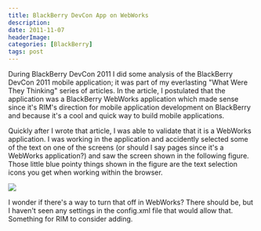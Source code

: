 ```yaml
---
title: BlackBerry DevCon App on WebWorks
description: 
date: 2011-11-07
headerImage: 
categories: [BlackBerry]
tags: post
---
```


During BlackBerry DevCon 2011 I did some analysis of the BlackBerry DevCon 2011 mobile application; it was part of my everlasting "What Were They Thinking" series of articles. In the article, I postulated that the application was a BlackBerry WebWorks application which made sense since it's RIM's direction for mobile application development on BlackBerry and because it's a cool and quick way to build mobile applications.

Quickly after I wrote that article, I was able to validate that it is a WebWorks application. I was working in the application and accidently selected some of the text on one of the screens (or should I say pages since it's a WebWorks application?) and saw the screen shown in the following figure. Those little blue pointy things shown in the figure are the text selection icons you get when working within the browser.

![](/images/stories/2011/bb_devcon_app.png)

I wonder if there's a way to turn that off in WebWorks? There should be, but I haven't seen any settings in the config.xml file that would allow that. Something for RIM to consider adding.